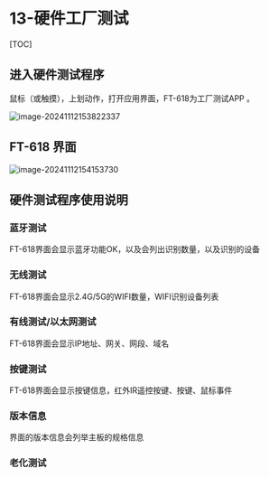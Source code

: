 # 13-硬件工厂测试

[TOC]

## 进入硬件测试程序

鼠标（或触摸），上划动作，打开应用界面，FT-618为工厂测试APP 。

![image-20241112153822337](C:\Users\16708\AppData\Roaming\Typora\typora-user-images\image-20241112153822337.png)



## FT-618 界面

![image-20241112154153730](C:\Users\16708\AppData\Roaming\Typora\typora-user-images\image-20241112154153730.png)



## 硬件测试程序使用说明

### 蓝牙测试

FT-618界面会显示蓝牙功能OK，以及会列出识别数量，以及识别的设备



### 无线测试

FT-618界面会显示2.4G/5G的WIFI数量，WIFI识别设备列表



### 有线测试/以太网测试

FT-618界面会显示IP地址、网关、网段、域名



### 按键测试

FT-618界面会显示按键信息，红外IR遥控按键、按键、鼠标事件



### 版本信息

界面的版本信息会列举主板的规格信息



### 老化测试





